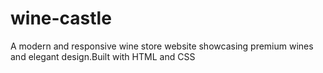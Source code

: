# wine-castle
A modern  and responsive wine store website showcasing premium wines and elegant design.Built with HTML and CSS
